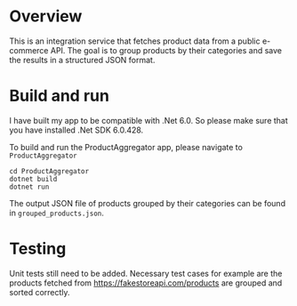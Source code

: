 # Overview 
This is an integration service that fetches product data from a public e-commerce API. The goal is to group products by their categories and save the results in a structured JSON format.

# Build and run
I have built my app to be compatible with .Net 6.0. So please make sure that you have installed .Net SDK 6.0.428.

To build and run the ProductAggregator app, please navigate to `ProductAggregator`
```
cd ProductAggregator
dotnet build
dotnet run
```

The output JSON file of products grouped by their categories can be found in `grouped_products.json`.  

# Testing
Unit tests still need to be added. Necessary test cases for example are the products fetched from https://fakestoreapi.com/products are grouped and sorted correctly.